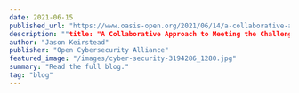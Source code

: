 ```yaml
---
date: 2021-06-15
published_url: "https://www.oasis-open.org/2021/06/14/a-collaborative-approach-to-meeting-the-challenges-in-president-bidens-executive-order-on-improving-us-cybersecurity"
description: ""title: "A Collaborative Approach to Meeting the Challenges in President Biden’s Executive Order on Improving US Cybersecurity"
author: "Jason Keirstead"
publisher: "Open Cybersecurity Alliance"
featured_image: "/images/cyber-security-3194286_1280.jpg"
summary: "Read the full blog."
tag: "blog" 
---
```

